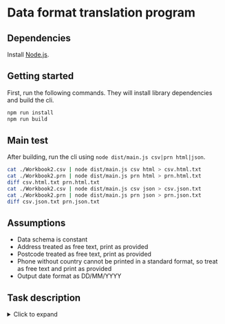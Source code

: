 # Data format translation program

## Dependencies
Install [Node.js](https://nodejs.org/en/download/).

## Getting started
First, run the following commands. They will install library dependencies and build the cli.

```bash
npm run install
npm run build
```

## Main test
After building, run the cli using `node dist/main.js csv|prn html|json`.

```bash
cat ./Workbook2.csv | node dist/main.js csv html > csv.html.txt
cat ./Workbook2.prn | node dist/main.js prn html > prn.html.txt
diff csv.html.txt prn.html.txt
cat ./Workbook2.csv | node dist/main.js csv json > csv.json.txt
cat ./Workbook2.prn | node dist/main.js prn json > prn.json.txt
diff csv.json.txt prn.json.txt
```

## Assumptions

- Data schema is constant
- Address treated as free text, print as provided
- Postcode treated as free text, print as provided
- Phone without country cannot be printed in a standard format, so treat as free text and print as provided
- Output date format as DD/MM/YYYY

## Task description
<details>
<summary>Click to expand</summary>
## The task
Given are two files - both contain the same content - one is a CSV file the other is a PRN file, 
we want you write a command line utility which will read these CSV files and PRN files from stdin and, 
based on a command line option, print either JSON or HTML to stdout, so that it would work as part of a 
command pipeline.

Input with differing formats (e.g. dates, currency) should produce identical output.
This means that irrespective of whether the input data format was CSV or PRN, the output should
be the same. There will be a check for differences in the evaluation.
 
Non ASCII characters should be handled and rendered correctly. 

No content should be lost in translation and all output should be readable when encoded to UTF-8.

The solution will be tested like this
```bash
cat ./Workbook2.csv | your-solution csv html > csv.html.txt
cat ./Workbook2.prn | your-solution prn html > prn.html.txt
diff csv.html.txt prn.html.txt
cat ./Workbook2.csv | your-solution csv json > csv.json.txt
cat ./Workbook2.prn | your-solution prn json > prn.json.txt
diff csv.json.txt prn.json.txt
``` 

## How to proceed
Solutions in Kotlin are preferred, but if you're not familiar with Kotlin then use your main (work) language - 
Java, Python, Go, Ruby, JS, TS, etc. Any open source libraries which make life easier for you are of course allowed.

## How to deliver
Please include only the source code, any test code, and the build files. - no IDE files or build products. 
Please include a README.md with instructions on how to build and run the solution.

Please return the solution as a git repository. Make regular commits and pushes, so that we can see the evolution of the solution. Tar.gz or zip files are fine for delivery

## Deadline
You have 48 hours to complete the task. We reckon a couple of evenings should be enough.
</details>
